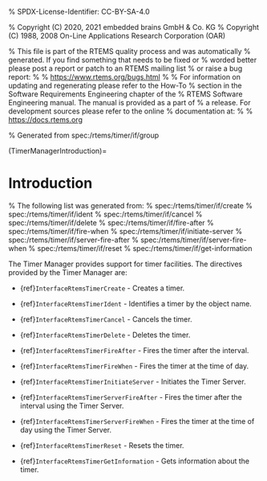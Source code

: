 % SPDX-License-Identifier: CC-BY-SA-4.0

% Copyright (C) 2020, 2021 embedded brains GmbH & Co. KG
% Copyright (C) 1988, 2008 On-Line Applications Research Corporation (OAR)

% This file is part of the RTEMS quality process and was automatically
% generated.  If you find something that needs to be fixed or
% worded better please post a report or patch to an RTEMS mailing list
% or raise a bug report:
%
% https://www.rtems.org/bugs.html
%
% For information on updating and regenerating please refer to the How-To
% section in the Software Requirements Engineering chapter of the
% RTEMS Software Engineering manual.  The manual is provided as a part of
% a release.  For development sources please refer to the online
% documentation at:
%
% https://docs.rtems.org

% Generated from spec:/rtems/timer/if/group

(TimerManagerIntroduction)=

# Introduction

% The following list was generated from:
% spec:/rtems/timer/if/create
% spec:/rtems/timer/if/ident
% spec:/rtems/timer/if/cancel
% spec:/rtems/timer/if/delete
% spec:/rtems/timer/if/fire-after
% spec:/rtems/timer/if/fire-when
% spec:/rtems/timer/if/initiate-server
% spec:/rtems/timer/if/server-fire-after
% spec:/rtems/timer/if/server-fire-when
% spec:/rtems/timer/if/reset
% spec:/rtems/timer/if/get-information

The Timer Manager provides support for timer facilities. The directives
provided by the Timer Manager are:

- {ref}`InterfaceRtemsTimerCreate` - Creates a timer.

- {ref}`InterfaceRtemsTimerIdent` - Identifies a timer by the object name.

- {ref}`InterfaceRtemsTimerCancel` - Cancels the timer.

- {ref}`InterfaceRtemsTimerDelete` - Deletes the timer.

- {ref}`InterfaceRtemsTimerFireAfter` - Fires the timer after the interval.

- {ref}`InterfaceRtemsTimerFireWhen` - Fires the timer at the time of day.

- {ref}`InterfaceRtemsTimerInitiateServer` - Initiates the Timer Server.

- {ref}`InterfaceRtemsTimerServerFireAfter` - Fires the timer after the
  interval using the Timer Server.

- {ref}`InterfaceRtemsTimerServerFireWhen` - Fires the timer at the time of day
  using the Timer Server.

- {ref}`InterfaceRtemsTimerReset` - Resets the timer.

- {ref}`InterfaceRtemsTimerGetInformation` - Gets information about the timer.
